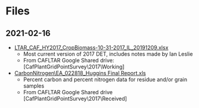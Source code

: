 # Files

## 2021-02-16

* [LTAR_CAF_HY2017_CropBiomass-10-31-2017_IL_20191209.xlsx](LTAR_CAF_HY2017_CropBiomass-10-31-2017_IL_20191209.xlsx)
  * Most current version of 2017 DET, includes notes made by Ian Leslie
  * From CAFLTAR Google Shared drive: [CafPlantGridPointSurvey\2017\Working]
* [CarbonNitrogen\EA_022818_Huggins Final Report.xls](CarbonNitrogen/EA_022818_Huggins%20Final%20Report.xls)
  * Percent carbon and percent nitrogen data for residue and/or grain samples
  * From CAFLTAR Google Shared drive [CafPlantGridPointSurvey\2017\Received]
